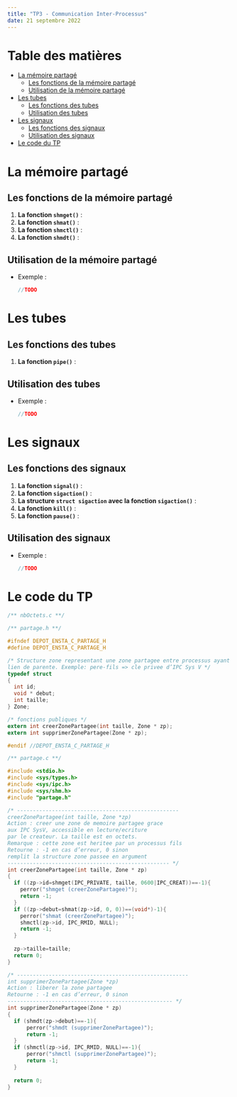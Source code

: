 ```yaml
---
title: "TP3 - Communication Inter-Processus"
date: 21 septembre 2022
---
```


# Table des matières

- [La mémoire partagé](#la-mémoire-partagé)
  - [Les fonctions de la mémoire partagé](#les-fonctions-de-la-mémoire-partagé)
  - [Utilisation de la mémoire partagé](#utilisation-de-la-mémoire-partagé)
- [Les tubes](#les-tubes)
  - [Les fonctions des tubes](#les-fonctions-des-tubes)
  - [Utilisation des tubes](#utilisation-des-tubes)
- [Les signaux](#les-signaux)
    - [Les fonctions des signaux](#les-fonctions-des-signaux)
    - [Utilisation des signaux](#utilisation-des-signaux)
- [Le code du TP](#le-code-du-tp)


# La mémoire partagé
## Les fonctions de la mémoire partagé
   1. **La fonction ```shmget()```** :
   2. **La fonction ```shmat()```** :
   3. **La fonction ```shmctl()```** :
   4. **La fonction ```shmdt()```** :

## Utilisation de la mémoire partagé
   - Exemple :

      ```c
      //TODO
      ```


# Les tubes
## Les fonctions des tubes
   1. **La fonction ```pipe()```** :

## Utilisation des tubes
   - Exemple :

      ```c
      //TODO
      ```

# Les signaux
## Les fonctions des signaux
   1. **La fonction ```signal()```** :
   2. **La fonction ```sigaction()```** :
   3. **La structure ```struct sigaction``` avec la fonction ```sigaction()```** :
   4. **La fonction ```kill()```** :
   5. **La fonction ```pause()```** :

## Utilisation des signaux
   - Exemple :

      ```c
      //TODO
      ```
  
# Le code du TP
```c
/** nbOctets.c **/

```

```c
/** partage.h **/

#ifndef DEPOT_ENSTA_C_PARTAGE_H
#define DEPOT_ENSTA_C_PARTAGE_H

/* Structure zone representant une zone partagee entre processus ayant un
lien de parente. Exemple: pere-fils => cle privee d’IPC Sys V */
typedef struct
{
  int id;
  void * debut;
  int taille;
} Zone;

/* fonctions publiques */
extern int creerZonePartagee(int taille, Zone * zp);
extern int supprimerZonePartagee(Zone * zp);

#endif //DEPOT_ENSTA_C_PARTAGE_H
```

```c
/** partage.c **/

#include <stdio.h>
#include <sys/types.h>
#include <sys/ipc.h>
#include <sys/shm.h>
#include "partage.h"

/* ---------------------------------------------------
creerZonePartagee(int taille, Zone *zp)
Action : creer une zone de memoire partagee grace
aux IPC SysV, accessible en lecture/ecriture
par le createur. La taille est en octets.
Remarque : cette zone est heritee par un processus fils
Retourne : -1 en cas d’erreur, 0 sinon
remplit la structure zone passee en argument
--------------------------------------------------- */
int creerZonePartagee(int taille, Zone * zp)
{
  if ((zp->id=shmget(IPC_PRIVATE, taille, 0600|IPC_CREAT))==-1){
    perror("shmget (creerZonePartagee)");
    return -1;
  }
  if ((zp->debut=shmat(zp->id, 0, 0))==(void*)-1){
    perror("shmat (creerZonePartagee)");
    shmctl(zp->id, IPC_RMID, NULL);
    return -1; 
  }
  
  zp->taille=taille;
  return 0;
}

/* ------------------------------------------------------
int supprimerZonePartagee(Zone *zp)
Action : liberer la zone partagee
Retourne : -1 en cas d’erreur, 0 sinon
---------------------------------------------------- */
int supprimerZonePartagee(Zone * zp)
{
  if (shmdt(zp->debut)==-1){ 
      perror("shmdt (supprimerZonePartagee)"); 
      return -1; 
  }
  if (shmctl(zp->id, IPC_RMID, NULL)==-1){ 
      perror("shmctl (supprimerZonePartagee)"); 
      return -1; 
  }
  
  return 0;
}
```


